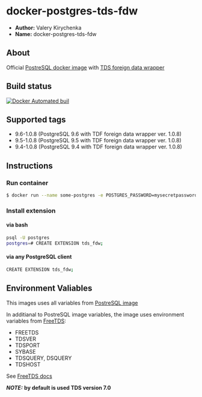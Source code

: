 # docker-postgres-tds-fdw

* **Author:** Valery Kirychenka
* **Name:** docker-postgres-tds-fdw

## About
Official [PostreSQL docker image](https://hub.docker.com/_/postgres/) with [TDS foreign data wrapper](https://github.com/tds-fdw/tds_fdw)

## Build status
[![Docker Automated buil](https://img.shields.io/docker/automated/jrottenberg/ffmpeg.svg)](https://hub.docker.com/r/valeryk/docker-postgres-tds-fdw/builds/)

## Supported tags
- 9.6-1.0.8 (PostgreSQL 9.6 with TDF foreign data wrapper ver. 1.0.8)
- 9.5-1.0.8 (PostgreSQL 9.5 with TDF foreign data wrapper ver. 1.0.8)
- 9.4-1.0.8 (PostgreSQL 9.4 with TDF foreign data wrapper ver. 1.0.8)

## Instructions

### Run container
```bash
$ docker run --name some-postgres -e POSTGRES_PASSWORD=mysecretpassword -d postgres
```

### Install extension

#### via bash
```bash
psql -U postgres
postgres=# CREATE EXTENSION tds_fdw;
```

#### via any PostgreSQL client
```bash
CREATE EXTENSION tds_fdw;
```

## Environment Valiables
This images uses all variables from [PostreSQL image](https://hub.docker.com/_/postgres/)

In additianal to PostreSQL image variables, the image uses environment variables from [FreeTDS](http://www.freetds.org/userguide/envvar.htm):

 - FREETDS
 - TDSVER
 - TDSPORT
 - SYBASE
 - TDSQUERY, DSQUERY
 - TDSHOST

See [FreeTDS docs](http://www.freetds.org/index.html)

***NOTE:*** **by default is used TDS version 7.0**


